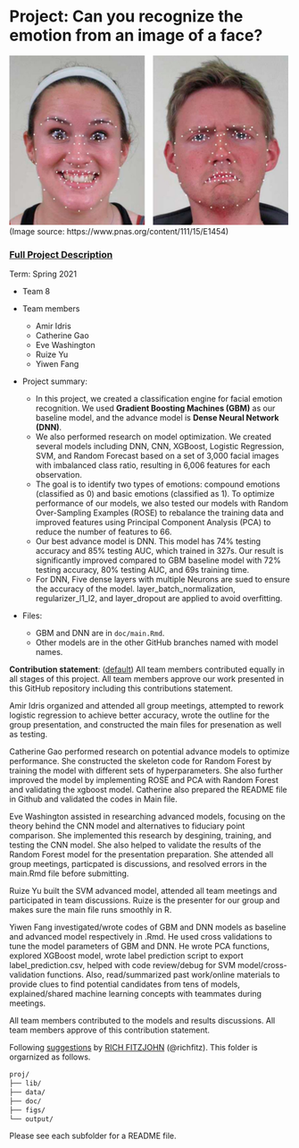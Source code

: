 # Project: Can you recognize the emotion from an image of a face?
<img src="figs/CE.jpg" alt="Compound Emotions" width="500"/>
(Image source: https://www.pnas.org/content/111/15/E1454)

### [Full Project Description](doc/project3_desc.md)

Term: Spring 2021

+ Team 8
+ Team members
    + Amir Idris
    + Catherine Gao
    + Eve Washington
    + Ruize Yu
    + Yiwen Fang

+ Project summary: 
  + In this project, we created a classification engine for facial emotion recognition. We used **Gradient Boosting Machines (GBM)** as our baseline model, and the advance model is **Dense Neural Network (DNN)**. 
  + We also performed research on model optimization. We created several models including DNN, CNN, XGBoost, Logistic Regression, SVM, and Random Forecast based on a set of 3,000 facial images with imbalanced class ratio, resulting in 6,006 features for each observation. 
  + The goal is to identify two types of emotions: compound emotions (classified as 0) and basic emotions (classified as 1). To optimize performance of our models, we also tested our models with Random Over-Sampling Examples (ROSE) to rebalance the training data and improved features using Principal Component Analysis (PCA) to reduce the number of features to 66. 
  + Our best advance model is DNN. This model has 74% testing accuracy and 85% testing AUC, which trained in 327s. Our result is significantly improved compared to GBM baseline model with 72% testing accuracy, 80% testing AUC, and 69s training time.
  + For DNN, Five dense layers with multiple Neurons are sued to ensure the accuracy of the model. layer_batch_normalization, regularizer_l1_l2, and layer_dropout are applied to avoid overfitting.

+ Files:
    + GBM and DNN are in `doc/main.Rmd`.
    + Other models are in the other GitHub branches named with model names.

**Contribution statement**: ([default](doc/a_note_on_contributions.md)) All team members contributed equally in all stages of this project. All team members approve our work presented in this GitHub repository including this contributions statement.

Amir Idris organized and attended all group meetings, attempted to rework logistic regression to achieve better accuracy, wrote the outline for the group presentation, and constructed the main files for presenation as well as testing.

Catherine Gao performed research on potential advance models to optimize performance. She constructed the skeleton code for Random Forest by training the model with different sets of hyperparameters. She also further improved the model by implementing ROSE and PCA with Random Forest and validating the xgboost model. Catherine also prepared the README file in Github and validated the codes in Main file.

Eve Washington assisted in researching advanced models, focusing on the theory behind the CNN model and alternatives to fiduciary point comparison. She implemented this research by desgining, training, and testing the CNN model. She also helped to validate the results of the Random Forest model for the presentation preparation. She attended all group meetings, particpated is discussions, and resolved errors in the main.Rmd file before submitting.

Ruize Yu built the SVM advanced model, attended all team meetings and participated in team discussions. Ruize is the presenter for our group and makes sure the main file runs smoothly in R.

Yiwen Fang investigated/wrote codes of GBM and DNN models as baseline and advanced model respectively in .Rmd. He used cross validations to tune the model parameters of GBM and DNN. He wrote PCA functions, explored XGBoost model, wrote label prediction script to export label_prediction.csv, helped with code review/debug for SVM model/cross-validation functions. Also, read/summarized past work/online materials to provide clues to find potential candidates from tens of models, explained/shared machine learning concepts with teammates during meetings.

All team members contributed to the models and results discussions. All team members approve of this contribution statement.


Following [suggestions](http://nicercode.github.io/blog/2013-04-05-projects/) by [RICH FITZJOHN](http://nicercode.github.io/about/#Team) (@richfitz). This folder is orgarnized as follows.

```
proj/
├── lib/
├── data/
├── doc/
├── figs/
└── output/
```

Please see each subfolder for a README file.
